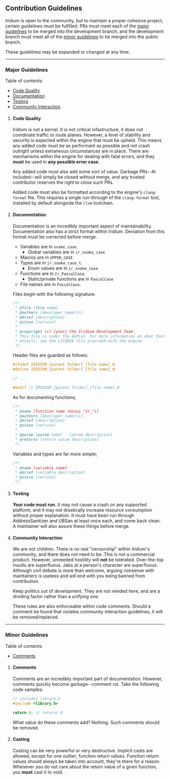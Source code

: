## Contribution Guidelines
Iridium is open to the community, but to maintain a proper cohesive project, certain guidelines must be fulfilled. PRs must meet each of the [major guidelines](#major-guidelines) to be merged into the development branch, and the development branch must meet all of the [minor guidelines](#minor-guidelines) to be merged into the public branch.

These guidelines may be expanded or changed at any time.

---

### Major Guidelines

Table of contents:
- [Code Quality](#code-quality)
- [Documentation](#documentation)
- [Testing](#testing)
- [Community Interaction](#community-interaction)

1. #### Code Quality
    Iridium is not a kernel. It is not critical infastructure, it does not coordinate traffic or route planes. However, a level of stability and security is expected within the engine that must be upheld. This means any added code must be as performant as possible and not crash outright unless extraneous circumstances are in place. There are mechanisms within the engine for dealing with fatal errors, and they **must** be used in **any possible error case**.

    Any added code must also add some sort of value. Garbage PRs--AI included--will simply be closed without merge, and any trusted contributor reserves the right to close such PRs.

    Added code must also be formatted according to the engine's `clang-format` file. This requires a single run-through of the `clang-format` tool, installed by default alongside the `llvm` toolchain.

2. #### Documentation
    Documentation is an incredibly important aspect of maintainability. Documentation also has a strict format within Iridium. Deviation from this format must be corrected before merge.

    - Variables are in `snake_case`.
        - Global variables are in `ir_snake_case`
    - Macros are in `UPPER_CASE`
    - Types are in `ir_snake_case_t`.
        - Enum values are in `ir_snake_case`
    - Functions are in `Ir_PascalCase`.
        - Static/private functions are in `PascalCase`
    - File names are in `PascalCase`.

    Files begin with the following signature:

    ```c
    /**
     * @file [file name]
     * @authors [developer name(s)]
     * @brief [description]
     * @since [version]
     *
     * @copyright (c) [year] the Iridium Development Team
     * This file is under the AGPLv3. For more information on what that 
     * entails, see the LICENSE file provided with the engine.
     */
    ```

    Header files are guarded as follows:

    ```c
    #ifndef IRIDIUM_[parent folder]_[file name]_H
    #define IRIDIUM_[parent folder]_[file name]_H

    // ...

    #endif // IRIDIUM_[parent folder]_[file name]_H
    ```

    As for documenting functions;

    ```c
    /**
     * @name [function name (minus "Ir_")]
     * @authors [developer name(s)]
     * @brief [description]
     * @since [version]
     *
     * @param [param name] - [param description]
     * @returns [return value description]
     */
    ```

    Variables and types are far more simple;

    ```c
    /**
     * @name [variable name]
     * @brief [variable description]
     * @since [version]
     */
    ```

3. #### Testing
    **Your code must run**. It may not cause a crash on any supported platform, and it may not drastically increase resource consumption without proper explanation. It must have been run through AddressSanitizer and UBSan at least once each, and come back clean. A maintainer will also assure these things before merge.

4. #### Community Interaction
    We are not children. There is no real "censorship" within Iridium's community, and there does not need to be. This is not a commercial product. However, unneeded hostility will **not** be tolerated. Over-the-top insults are superfluous. Jabs at a person's character are superfluous. Although civil debate is more than welcome, arguing nonsense with maintainers is useless and will end with you being banned from contribution.

    Keep politics out of development. They are not needed here, and are a dividing factor rather than a unifying one.

    These rules are also enforceable within code comments. Should a comment be found that violates community interaction guidelines, it will be removed/replaced.

---

### Minor Guidelines

Table of contents:
- [Comments](#comments)

1. #### Comments
    Comments are an incredibly important part of documentation. However, comments quickly become garbage--comment rot. Take the following code samples:

    ```c
    // includes library.h
    #include <library.h>
    ```

    ```c
    return 0; // returns 0
    ```

    What value do these comments add? Nothing. Such comments should be removed.

2. #### Casting
    Casting can be very powerful or very destructive. Implicit casts are allowed, except for one outlier; function return values. Function return values should always be taken into account, they're there for a reason. Whenever you do not care about the return value of a given function, you **must** cast it to void.